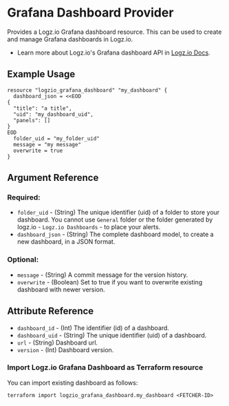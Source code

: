 # Grafana Dashboard Provider

Provides a Logz.io Grafana dashboard resource. This can be used to create and manage Grafana dashboards in Logz.io.

* Learn more about Logz.io's Grafana dashboard API in [Logz.io Docs](https://docs.logz.io/api/#tag/Grafana-dashboards).

## Example Usage

```hcl
resource "logzio_grafana_dashboard" "my_dashboard" {
  dashboard_json = <<EOD
{
  "title": "a title",
  "uid": "my_dashboard_uid",
  "panels": []
}
EOD
  folder_uid = "my_folder_uid"
  message = "my message"
  overwrite = true
}
```

## Argument Reference

### Required:

* `folder_uid` - (String) The unique identifier (uid) of a folder to store your dashboard. You cannot use `General` folder or the folder generated by logz.io - `Logz.io Dashboards` - to place your alerts.
* `dashboard_json` - (String) The complete dashboard model, to create a new dashboard, in a JSON format.

### Optional:

* `message` - (String) A commit message for the version history.
* `overwrite` - (Boolean) Set to true if you want to overwrite existing dashboard with newer version.

## Attribute Reference

* `dashboard_id` - (Int) The identifier (id) of a dashboard.
* `dashboard_uid` - (String) The unique identifier (uid) of a dashboard.
* `url` - (String) Dashboard url.
* `version` - (Int) Dashboard version.

### Import Logz.io Grafana Dashboard as Terraform resource

You can import existing dashboard as follows:

```
terraform import logzio_grafana_dashboard.my_dashboard <FETCHER-ID>
```